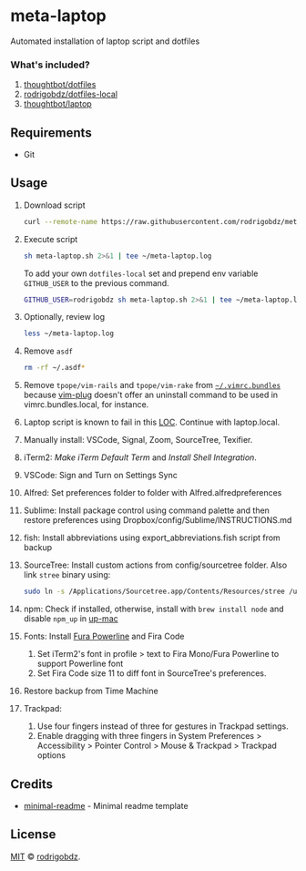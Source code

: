 # meta-laptop

Automated installation of laptop script and dotfiles

### What's included?

1. [thoughtbot/dotfiles](https://github.com/thoughtbot/dotfiles)
1. [rodrigobdz/dotfiles-local](https://github.com/rodrigobdz/dotfiles-local)
1. [thoughtbot/laptop](https://github.com/thoughtbot/laptop)

## Requirements

- Git

## Usage

1. Download script

   ```sh
   curl --remote-name https://raw.githubusercontent.com/rodrigobdz/meta-laptop/main/meta-laptop.sh
   ```

1. Execute script

   ```sh
   sh meta-laptop.sh 2>&1 | tee ~/meta-laptop.log
   ```

   To add your own `dotfiles-local` set and prepend env variable `GITHUB_USER` to the previous command.

   ```sh
   GITHUB_USER=rodrigobdz sh meta-laptop.sh 2>&1 | tee ~/meta-laptop.log
   ```

1. Optionally, review log

   ```sh
   less ~/meta-laptop.log
   ```

1. Remove `asdf`

   ```sh
   rm -rf ~/.asdf*
   ```

1. Remove `tpope/vim-rails` and `tpope/vim-rake` from [`~/.vimrc.bundles`](https://github.com/thoughtbot/dotfiles/blob/42a313bde1f4dc7a75cc276714008c77bf3821bf/vimrc.bundles#L40-L41) because [vim-plug](https://github.com/junegunn/vim-plug) doesn't offer an uninstall command to be used in vimrc.bundles.local, for instance.

1. Laptop script is known to fail in this [LOC](https://github.com/thoughtbot/laptop/blob/c3d5a26bfa0a506337f937c249ee8bc3a6853cb6/mac#L196). Continue with laptop.local.

1. Manually install: VSCode, Signal, Zoom, SourceTree, Texifier.

1. iTerm2: _Make iTerm Default Term_ and _Install Shell Integration_.

1. VSCode: Sign and Turn on Settings Sync

1. Alfred: Set preferences folder to folder with Alfred.alfredpreferences

1. Sublime: Install package control using command palette and then restore preferences using Dropbox/config/Sublime/INSTRUCTIONS.md

1. fish: Install abbreviations using export_abbreviations.fish script from backup

1. SourceTree: Install custom actions from config/sourcetree folder. Also link `stree` binary using:

   ```sh
   sudo ln -s /Applications/Sourcetree.app/Contents/Resources/stree /usr/local/bin/stree
   ```

1. npm: Check if installed, otherwise, install with `brew install node` and disable `npm_up` in [up-mac](https://github.com/rodrigobdz/up-mac)

1. Fonts: Install [Fura Powerline](https://github.com/powerline/fonts/tree/e80e3eba9091dac0655a0a77472e10f53e754bb0/FiraMono) and Fira Code

   1. Set iTerm2's font in profile > text to Fira Mono/Fura Powerline to support Powerline font
   1. Set Fira Code size 11 to diff font in SourceTree's preferences.

1. Restore backup from Time Machine

1. Trackpad:

   1. Use four fingers instead of three for gestures in Trackpad settings.
   1. Enable dragging with three fingers in System Preferences > Accessibility > Pointer Control > Mouse & Trackpad > Trackpad options

## Credits

- [minimal-readme](https://github.com/rodrigobdz/minimal-readme) - Minimal readme template

## License

[MIT](LICENSE) © [rodrigobdz](https://rodrigobdz.github.io/).
